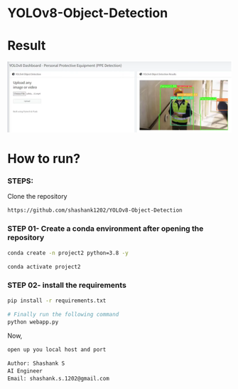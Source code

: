 # YOLOv8-Object-Detection

# Result
![Final_result](result/final.png)

# How to run?
### STEPS:

Clone the repository

```bash
https://github.com/shashank1202/YOLOv8-Object-Detection
```
### STEP 01- Create a conda environment after opening the repository

```bash
conda create -n project2 python=3.8 -y
```

```bash
conda activate project2
```

### STEP 02- install the requirements
```bash
pip install -r requirements.txt
```

```bash
# Finally run the following command
python webapp.py
```

Now,
```bash
open up you local host and port
```


```bash
Author: Shashank S
AI Engineer
Email: shashank.s.1202@gmail.com


